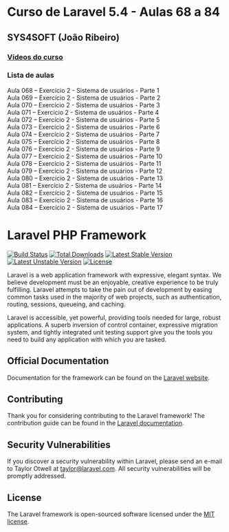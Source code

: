 # Curso de Laravel 5.4 - Aulas 68 a 84
## SYS4SOFT (João Ribeiro)

### [Vídeos do curso](https://www.youtube.com/watch?v=0T5gM1WRNsY&list=PLXik_5Br-zO893qVjjP7a4qg4NYrl33w1&index=1)

### Lista de aulas  

Aula 068 – Exercício 2 - Sistema de usuários - Parte 1  
Aula 069 – Exercício 2 - Sistema de usuários - Parte 2  
Aula 070 – Exercício 2 - Sistema de usuários - Parte 3  
Aula 071 – Exercício 2 - Sistema de usuários - Parte 4  
Aula 072 – Exercício 2 - Sistema de usuários - Parte 5  
Aula 073 – Exercício 2 - Sistema de usuários - Parte 6  
Aula 074 – Exercício 2 - Sistema de usuários - Parte 7  
Aula 075 – Exercício 2 - Sistema de usuários - Parte 8  
Aula 076 – Exercício 2 - Sistema de usuários - Parte 9  
Aula 077 – Exercício 2 - Sistema de usuários - Parte 10  
Aula 078 – Exercício 2 - Sistema de usuários - Parte 11  
Aula 079 – Exercício 2 - Sistema de usuários - Parte 12  
Aula 080 – Exercício 2 - Sistema de usuários - Parte 13  
Aula 081 – Exercício 2 - Sistema de usuários - Parte 14  
Aula 082 – Exercício 2 - Sistema de usuários - Parte 15  
Aula 083 – Exercício 2 - Sistema de usuários - Parte 16  
Aula 084 – Exercício 2 - Sistema de usuários - Parte 17  

##

# Laravel PHP Framework

[![Build Status](https://travis-ci.org/laravel/framework.svg)](https://travis-ci.org/laravel/framework)
[![Total Downloads](https://poser.pugx.org/laravel/framework/d/total.svg)](https://packagist.org/packages/laravel/framework)
[![Latest Stable Version](https://poser.pugx.org/laravel/framework/v/stable.svg)](https://packagist.org/packages/laravel/framework)
[![Latest Unstable Version](https://poser.pugx.org/laravel/framework/v/unstable.svg)](https://packagist.org/packages/laravel/framework)
[![License](https://poser.pugx.org/laravel/framework/license.svg)](https://packagist.org/packages/laravel/framework)

Laravel is a web application framework with expressive, elegant syntax. We believe development must be an enjoyable, creative experience to be truly fulfilling. Laravel attempts to take the pain out of development by easing common tasks used in the majority of web projects, such as authentication, routing, sessions, queueing, and caching.

Laravel is accessible, yet powerful, providing tools needed for large, robust applications. A superb inversion of control container, expressive migration system, and tightly integrated unit testing support give you the tools you need to build any application with which you are tasked.

## Official Documentation

Documentation for the framework can be found on the [Laravel website](http://laravel.com/docs).

## Contributing

Thank you for considering contributing to the Laravel framework! The contribution guide can be found in the [Laravel documentation](http://laravel.com/docs/contributions).

## Security Vulnerabilities

If you discover a security vulnerability within Laravel, please send an e-mail to Taylor Otwell at taylor@laravel.com. All security vulnerabilities will be promptly addressed.

## License

The Laravel framework is open-sourced software licensed under the [MIT license](http://opensource.org/licenses/MIT).
